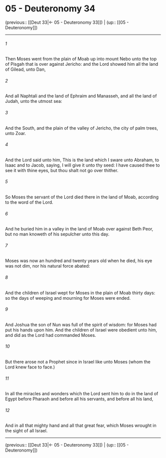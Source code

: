 # 05 - Deuteronomy 34

(previous:: [[Deut 33|← 05 - Deuteronomy 33]]) | (up:: [[05 - Deuteronomy]])

***


###### 1 
Then Moses went from the plain of Moab up into mount Nebo unto the top of Pisgah that is over against Jericho: and the Lord showed him all the land of Gilead, unto Dan, 

###### 2 
And all Naphtali and the land of Ephraim and Manasseh, and all the land of Judah, unto the utmost sea: 

###### 3 
And the South, and the plain of the valley of Jericho, the city of palm trees, unto Zoar. 

###### 4 
And the Lord said unto him, This is the land which I sware unto Abraham, to Isaac and to Jacob, saying, I will give it unto thy seed: I have caused thee to see it with thine eyes, but thou shalt not go over thither. 

###### 5 
So Moses the servant of the Lord died there in the land of Moab, according to the word of the Lord. 

###### 6 
And he buried him in a valley in the land of Moab over against Beth Peor, but no man knoweth of his sepulcher unto this day. 

###### 7 
Moses was now an hundred and twenty years old when he died, his eye was not dim, nor his natural force abated: 

###### 8 
And the children of Israel wept for Moses in the plain of Moab thirty days: so the days of weeping and mourning for Moses were ended. 

###### 9 
And Joshua the son of Nun was full of the spirit of wisdom: for Moses had put his hands upon him. And the children of Israel were obedient unto him, and did as the Lord had commanded Moses. 

###### 10 
But there arose not a Prophet since in Israel like unto Moses (whom the Lord knew face to face.) 

###### 11 
In all the miracles and wonders which the Lord sent him to do in the land of Egypt before Pharaoh and before all his servants, and before all his land, 

###### 12 
And in all that mighty hand and all that great fear, which Moses wrought in the sight of all Israel.

***

(previous:: [[Deut 33|← 05 - Deuteronomy 33]]) | (up:: [[05 - Deuteronomy]])
